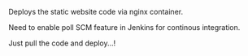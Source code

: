 Deploys the static website code via nginx container.

Need to enable poll SCM feature in Jenkins for continous integration.



Just pull the code and deploy...!
